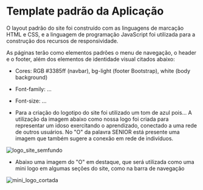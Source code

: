 # Template padrão da Aplicação

O layout padrão do site foi construído com as linguagens de marcação HTML e CSS, e a linguagem de programação JavaScript foi utilizada para a construção dos recursos de responsividade.

As páginas terão como elementos padrões o menu de navegação, o header e o footer, além dos elementos de identidade visual citados abaixo:

- Cores: RGB #3385ff (navbar), bg-light (footer Bootstrap), white (body background)
- Font-family: ...
- Font-size: ...


- Para a criação do logotipo do site foi utilizado um tom de azul pois... A utilização da imagem abaixo como nossa logo foi criada para representar um idoso exercitando o aprendizado, conectado a uma rede de outros usuários. No "O" da palavra SENIOR está presente uma imagem que também sugere a conexão em rede de indivíduos.


![logo_site_semfundo](https://github.com/ICEI-PUC-Minas-PMV-ADS/pmv-ads-2024-1-e1-proj-web-t8-pmv-ads-2024-1-e1-projseniorconnect/assets/105830948/af4ae4c9-5e91-4fe7-ac39-244a46d36d46)

- Abaixo uma imagem do "O" em destaque, que será utilizada como uma mini logo em algumas seções do site, como na barra de navegação 

![mini_logo_cortada](https://github.com/ICEI-PUC-Minas-PMV-ADS/pmv-ads-2024-1-e1-proj-web-t8-pmv-ads-2024-1-e1-projseniorconnect/assets/105830948/c5236390-a00e-43fb-a920-cfb39a864aa7)
